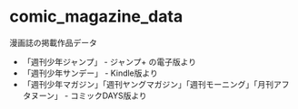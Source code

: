 # comic_magazine_data
漫画誌の掲載作品データ

+ 「週刊少年ジャンプ」 - ジャンプ+ の電子版より
+ 「週刊少年サンデー」 - Kindle版より
+ 「週刊少年マガジン」「週刊ヤングマガジン」「週刊モーニング」「月刊アフタヌーン」 - コミックDAYS版より
